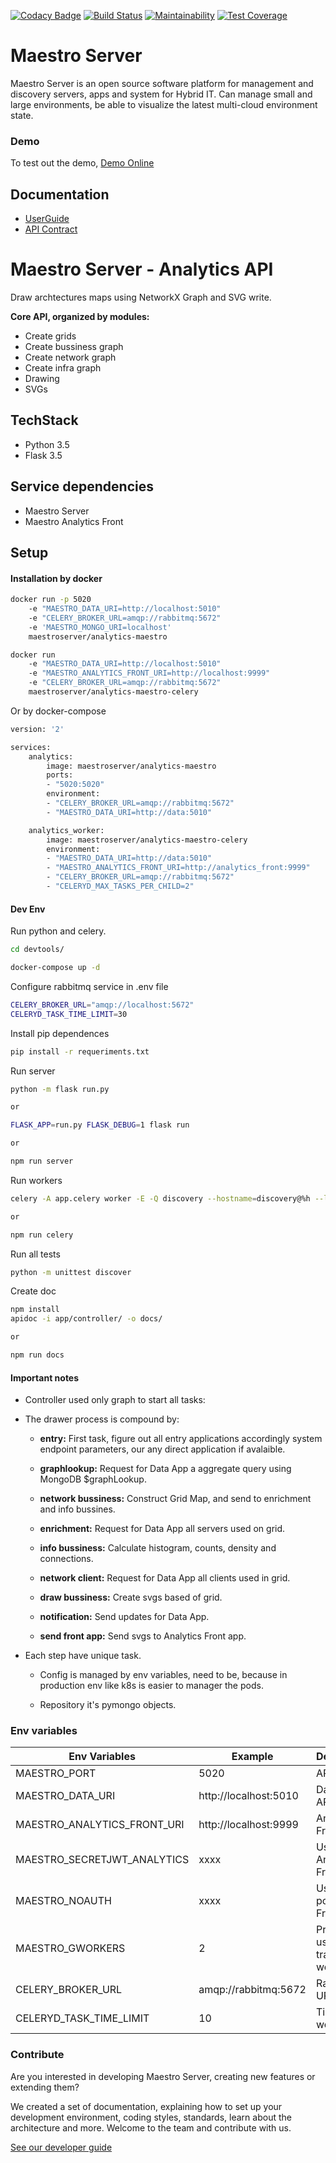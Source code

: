 [![Codacy Badge](https://api.codacy.com/project/badge/Grade/b9ed3c8e272546ceae2f8a98d13ee0f3)](https://www.codacy.com/app/maestro/analytics-maestro?utm_source=github.com&amp;utm_medium=referral&amp;utm_content=maestro-server/analytics-maestro&amp;utm_campaign=Badge_Grade)
[![Build Status](https://travis-ci.org/maestro-server/analytics-maestro.svg?branch=master)](https://travis-ci.org/maestro-server/analytics-maestro)
[![Maintainability](https://api.codeclimate.com/v1/badges/c2272dfe465bdaea4900/maintainability)](https://codeclimate.com/github/maestro-server/analytics-maestro/maintainability)
[![Test Coverage](https://api.codeclimate.com/v1/badges/c2272dfe465bdaea4900/test_coverage)](https://codeclimate.com/github/maestro-server/analytics-maestro/test_coverage)

# Maestro Server #

Maestro Server is an open source software platform for management and discovery servers, apps and system for Hybrid IT. Can manage small and large environments, be able to visualize the latest multi-cloud environment state.

### Demo ###
To test out the demo, [Demo Online](http://demo.maestroserver.io "Demo Online")

## Documentation ##
* [UserGuide](http://docs.maestroserver.io/en/latest/userguide/cloud_inventory/inventory.html "User Guide")
* [API Contract](https://maestro-server.github.io/analytics-maestro/ "Analytics API Contract")

# Maestro Server - Analytics API #

Draw archtectures maps using NetworkX Graph and SVG write.

**Core API, organized by modules:**

* Create grids
* Create bussiness graph
* Create network graph
* Create infra graph
* Drawing
* SVGs

## TechStack ##

* Python 3.5
* Flask 3.5

## Service dependencies ##
* Maestro Server
* Maestro Analytics Front

## Setup ##

#### Installation by docker ####

```bash
docker run -p 5020
    -e "MAESTRO_DATA_URI=http://localhost:5010"
    -e "CELERY_BROKER_URL=amqp://rabbitmq:5672"
    -e 'MAESTRO_MONGO_URI=localhost'
    maestroserver/analytics-maestro

docker run
    -e "MAESTRO_DATA_URI=http://localhost:5010"
    -e "MAESTRO_ANALYTICS_FRONT_URI=http://localhost:9999"
    -e "CELERY_BROKER_URL=amqp://rabbitmq:5672"
    maestroserver/analytics-maestro-celery
```
Or by docker-compose

```bash
version: '2'

services:
    analytics:
        image: maestroserver/analytics-maestro
        ports:
        - "5020:5020"
        environment:
        - "CELERY_BROKER_URL=amqp://rabbitmq:5672"
        - "MAESTRO_DATA_URI=http://data:5010"

    analytics_worker:
        image: maestroserver/analytics-maestro-celery
        environment:
        - "MAESTRO_DATA_URI=http://data:5010"
        - "MAESTRO_ANALYTICS_FRONT_URI=http://analytics_front:9999"
        - "CELERY_BROKER_URL=amqp://rabbitmq:5672"
        - "CELERYD_MAX_TASKS_PER_CHILD=2"
```

#### Dev Env ####

Run python and celery.

```bash
cd devtools/

docker-compose up -d
```

Configure rabbitmq service in .env file

```bash
CELERY_BROKER_URL="amqp://localhost:5672"
CELERYD_TASK_TIME_LIMIT=30
```

Install pip dependences
```bash
pip install -r requeriments.txt
```

Run server
```bash
python -m flask run.py

or

FLASK_APP=run.py FLASK_DEBUG=1 flask run

or 

npm run server
```

Run workers
```bash
celery -A app.celery worker -E -Q discovery --hostname=discovery@%h --loglevel=info

or 

npm run celery
```

Run all tests 
```bash
python -m unittest discover
```

Create doc
```bash
npm install
apidoc -i app/controller/ -o docs/

or 

npm run docs
```

#### Important notes ####

* Controller used only graph to start all tasks:

* The drawer process is compound by:

    *  **entry:** First task, figure out all entry applications accordingly system endpoint parameters, our any direct application if avalaible.

    *  **graphlookup:** Request for Data App a aggregate query using MongoDB $graphLookup.

    *  **network bussiness:** Construct Grid Map, and send to enrichment and info bussines.

    *  **enrichment:** Request for Data App all servers used on grid.

    *  **info bussiness:** Calculate histogram, counts, density and connections.

    *  **network client:** Request for Data App all clients used in grid.

    *  **draw bussiness:** Create svgs based of grid.

    *  **notification:** Send updates for Data App.

    *  **send front app:** Send svgs to Analytics Front app.

* Each step have unique task.

    *  Config is managed by env variables, need to be, because in production env like k8s is easier to manager the pods.

    *  Repository it's pymongo objects.


### Env variables ###

| Env Variables                | Example                  | Description                        |
|------------------------------|--------------------------|------------------------------------|
| MAESTRO_PORT                 | 5020                     | API Port                           |
| MAESTRO_DATA_URI             | http://localhost:5010    | Data Layer API URL                 |
| MAESTRO_ANALYTICS_FRONT_URI  | http://localhost:9999    | Analytics Front URL                | 
| MAESTRO_SECRETJWT_ANALYTICS  | xxxx                     | Used with Analytics Front          |
| MAESTRO_NOAUTH               | xxxx                     | Used for post auth Front           |
| MAESTRO_GWORKERS             | 2                        | Prefetch used in translate worker  |
| CELERY_BROKER_URL            | amqp://rabbitmq:5672     | Rabbitmq URL                       |
| CELERYD_TASK_TIME_LIMIT      | 10                       | Timeout - worker                   |


### Contribute ###

Are you interested in developing Maestro Server, creating new features or extending them?

We created a set of documentation, explaining how to set up your development environment, coding styles, standards, learn about the architecture and more. Welcome to the team and contribute with us.

[See our developer guide](http://docs.maestroserver.io/en/latest/contrib.html)